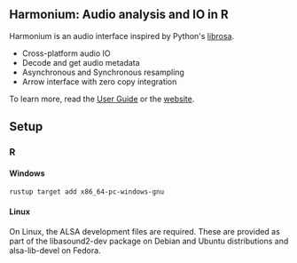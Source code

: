 ## Harmonium: Audio analysis and IO in R

Harmonium is an audio interface inspired by Python's [librosa](https://github.com/librosa/librosa).

- Cross-platform audio IO
- Decode and get audio metadata
- Asynchronous and Synchronous resampling
- Arrow interface with zero copy integration

To learn more, read the [User Guide](https://userguidelink/) or the [website](https://website/).

## Setup

### R

#### Windows

`rustup target add x86_64-pc-windows-gnu`

#### Linux

On Linux, the ALSA development files are required. These are provided as part of the libasound2-dev package on Debian and Ubuntu distributions and alsa-lib-devel on Fedora.
